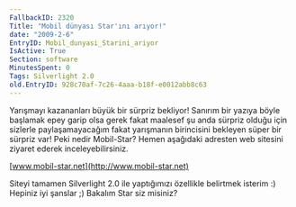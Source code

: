 ```yaml
---
FallbackID: 2320
Title: "Mobil dünyası Star'ını arıyor!"
date: "2009-2-6"
EntryID: Mobil_dunyasi_Starini_ariyor
IsActive: True
Section: software
MinutesSpent: 0
Tags: Silverlight 2.0
old.EntryID: 928c70af-7c26-4aaa-b18f-e0012abb8c63
---
```

Yarışmayı kazananları büyük bir sürpriz bekliyor! Sanırım bir yazıya
böyle başlamak epey garip olsa gerek fakat maalesef şu anda sürpriz
olduğu için sizlerle paylaşamayacağım fakat yarışmanın birincisini
bekleyen süper bir sürpriz var! Peki nedir Mobil-Star? Hemen aşağıdaki
adresten web sitesini ziyaret ederek inceleyebilirsiniz.

[www.mobil-star.net](http://www.mobil-star.net)

Siteyi tamamen Silverlight 2.0 ile yaptığımızı özellikle belirtmek
isterim :) Hepiniz iyi şanslar ;) Bakalım Star siz misiniz?


